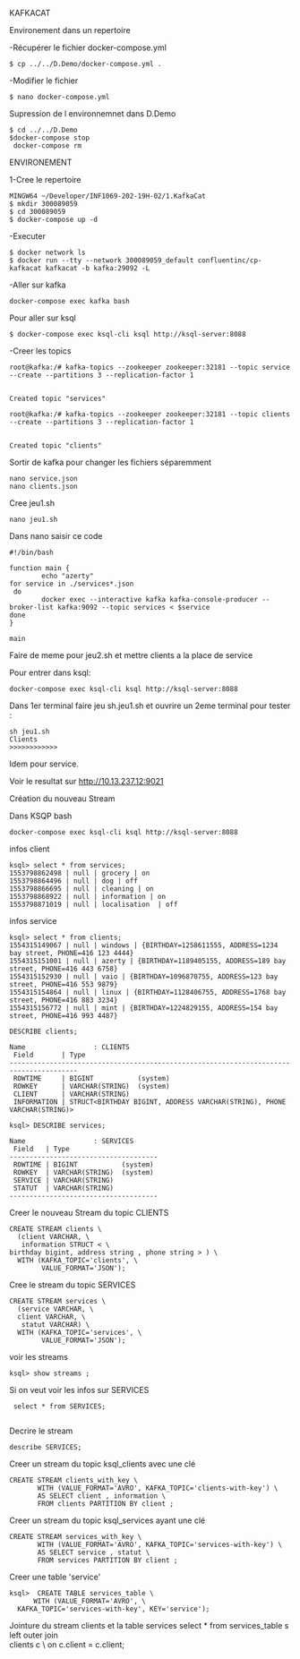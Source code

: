 KAFKACAT

Environement dans un repertoire

 -Récupérer le fichier docker-compose.yml 
 
 ``` 
 $ cp ../../D.Demo/docker-compose.yml .
 ```
 
 -Modifier le fichier
 
 ```
 $ nano docker-compose.yml
 ```
 

Supression de l environnemnet dans D.Demo
```
$ cd ../../D.Demo
$docker-compose stop 
 docker-compose rm 
 ```
 
 
 
ENVIRONEMENT

1-Cree le repertoire

```  
MINGW64 ~/Developer/INF1069-202-19H-02/1.KafkaCat
$ mkdir 300089059
$ cd 300089059
$ docker-compose up -d 
 ```
 

 
 -Executer
 
 ``` 
$ docker network ls
$ docker run --tty --network 300089059_default confluentinc/cp-kafkacat kafkacat -b kafka:29092 -L
```

-Aller sur kafka 

``` 
docker-compose exec kafka bash 
```
Pour aller sur ksql
```
$ docker-compose exec ksql-cli ksql http://ksql-server:8088

```

-Creer les topics
``` 
root@kafka:/# kafka-topics --zookeeper zookeeper:32181 --topic service --create --partitions 3 --replication-factor 1


Created topic "services" 
```

``` 
root@kafka:/# kafka-topics --zookeeper zookeeper:32181 --topic clients --create --partitions 3 --replication-factor 1


Created topic "clients" 
```
Sortir de kafka pour changer les fichiers séparemment
```
nano service.json
nano clients.json
```
Cree jeu1.sh
``` 
nano jeu1.sh
```
Dans nano saisir ce code
```
#!/bin/bash

function main {
        echo "azerty"
for service in ./services*.json 
 do
        docker exec --interactive kafka kafka-console-producer --broker-list kafka:9092 --topic services < $service
done
}

main
```

Faire de meme pour jeu2.sh et mettre clients a la place de service

Pour entrer dans ksql:
``` 
docker-compose exec ksql-cli ksql http://ksql-server:8088 
```


Dans 1er terminal faire jeu sh.jeu1.sh et ouvrire un 2eme terminal pour tester :

```
sh jeu1.sh
Clients
>>>>>>>>>>>>
```
Idem pour service.


Voir le resultat sur http://10.13.237.12:9021


Création du nouveau Stream

Dans KSQP bash
```
docker-compose exec ksql-cli ksql http://ksql-server:8088
```
infos client
```
ksql> select * from services;
1553798862498 | null | grocery | on
1553798864496 | null | dog | off
1553798866695 | null | cleaning | on
1553798868922 | null | information | on
1553798871019 | null | localisation  | off
```
infos service
```
ksql> select * from clients;
1554315149067 | null | windows | {BIRTHDAY=1258611555, ADDRESS=1234 bay street, PHONE=416 123 4444}
1554315151001 | null | azerty | {BIRTHDAY=1189405155, ADDRESS=189 bay street, PHONE=416 443 6758}
1554315152930 | null | vaio | {BIRTHDAY=1096870755, ADDRESS=123 bay street, PHONE=416 553 9879}
1554315154864 | null | linux | {BIRTHDAY=1128406755, ADDRESS=1768 bay street, PHONE=416 883 3234}
1554315156772 | null | mint | {BIRTHDAY=1224829155, ADDRESS=154 bay street, PHONE=416 993 4487}
```
```
DESCRIBE clients;

Name                 : CLIENTS
 Field       | Type
---------------------------------------------------------------------------------------
 ROWTIME     | BIGINT           (system)
 ROWKEY      | VARCHAR(STRING)  (system)
 CLIENT      | VARCHAR(STRING)
 INFORMATION | STRUCT<BIRTHDAY BIGINT, ADDRESS VARCHAR(STRING), PHONE VARCHAR(STRING)>
```
```
ksql> DESCRIBE services;

Name                 : SERVICES
 Field   | Type
-------------------------------------
 ROWTIME | BIGINT           (system)
 ROWKEY  | VARCHAR(STRING)  (system)
 SERVICE | VARCHAR(STRING)
 STATUT  | VARCHAR(STRING)
-------------------------------------

```

Creer le nouveau Stream du topic CLIENTS
```
CREATE STREAM clients \
  (client VARCHAR, \
   information STRUCT < \
birthday bigint, address string , phone string > ) \
  WITH (KAFKA_TOPIC='clients', \
        VALUE_FORMAT='JSON');
```
Cree le stream du topic SERVICES
```
CREATE STREAM services \
  (service VARCHAR, \
  client VARCHAR, \
   statut VARCHAR) \
  WITH (KAFKA_TOPIC='services', \
        VALUE_FORMAT='JSON');
```
voir les streams
```
ksql> show streams ;
```
Si on veut voir les infos sur SERVICES
```
 select * from SERVICES;
 
```
Decrire le stream
```
describe SERVICES;
```
Creer un stream du topic ksql_clients avec une clé 
```
CREATE STREAM clients_with_key \
       WITH (VALUE_FORMAT='AVRO', KAFKA_TOPIC='clients-with-key') \
       AS SELECT client , information \
       FROM clients PARTITION BY client ;
```
Creer un stream du topic ksql_services ayant une clé 

```
CREATE STREAM services_with_key \
       WITH (VALUE_FORMAT='AVRO', KAFKA_TOPIC='services-with-key') \
       AS SELECT service , statut \
       FROM services PARTITION BY client ;
 ```

Creer une table 'service'
```
ksql>  CREATE TABLE services_table \
      WITH (VALUE_FORMAT='AVRO', \
  KAFKA_TOPIC='services-with-key', KEY='service');
```

Jointure du stream clients et la table services
select * from services_table s \
      left outer join \
      clients c \ 
      on c.client = c.client;




